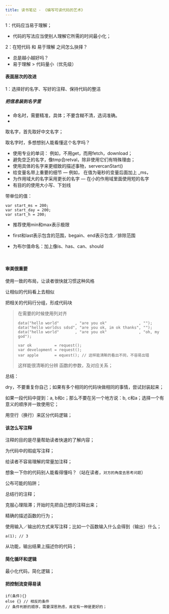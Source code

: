 ```yaml
---
title: 读书笔记 - 《编写可读代码的艺术》
---
```




1：代码应当易于理解；

- 代码的写法应当使别人理解它所需的时间最小化；

2：在短代码 和 易于理解 之间怎么抉择？

- 总是越小越好吗？
- 易于理解 > 代码量小（优先级）



#### 表面层次的改进

1：选择好的名字、写好的注释、保持代码的整洁

##### 把信息装到名字里

- 命名时，需要精准，具体；不要含糊不清，选词准确。
- ​

取名字，首先取好中文名字；

取名字时，多想想别人能看懂这个名字吗？

- 使用专业的单词： 例如，不用get，而用fetch，download；
- 避免空乏的名字，像tmp合retval，除非使用它们有特殊理由；
- 使用具体的名字来更细致的描述事物，servercanStart()
- 给变量名带上重要的细节 — 例如， 在值为毫秒的变量后面加上 _ms，
- 为作用域大的名字采用更长的名字 — 在小的作用域里面使用短的名字
- 有目的的使用大小写、下划线



带单位的值：

```
var start_ms = 200;
var start_day = 200;
var start_h = 200;
```

- 推荐使用min和max表示极限

- first和last表示包含的范围，begain、end表示包含／排除范围

- 为布尔值命名：加上像is、has、can、should

  ​

#### 审美很重要

使用一致的布局，让读者很快就习惯这种风格

让相似的代码看上去相似

把相关的代码行分组，形成代码块

> 在需要的时候使用列对齐
>
> ```
> data("hello world"       , "are you ok"              , "");
> data("hello worldss sdsd", "are you ok, im ok thanks", "");
> data("hello world"       , "are you ok"              , "oh, my god");
>
> var ok          = request();
> var development = request();
> var apple       = equest(); // 这样能清晰的看出不同，不容易出错
> ```
>
> 这样能很清晰的分辨 函数的参数，及对应关系；

总结：

dry，不要重复你自己；如果有多个相同的代码块做相同的事情，尝试封装起来；

如果一段代码中提到：a, b和c；那么不要在另一个地方说：b, c和a；选择一个有意义的顺序并一致使用它；

用空行（换行）来区分代码逻辑；



#### 该怎么写注释

注释的目的是尽量帮助读者快速的了解内容；

为代码中的瑕疵写注释；

给读者不容易理解的常量加注释；

想象一下你的代码别人能看得懂吗？（站在读者，`对方的角度去思考问题`）

公布可能的陷阱；  

总结行的注释；

克服心理阻滞；开始时先把自己想的注释出来；

精确的描述函数的行为；

使用输入／输出的方式来写注释；比如一个函数输入什么会得到（输出）什么；

```
a(1); // 3
```

从功能，输出结果上描述你的代码； 



#### 简化循环和逻辑

最小化代码，简化逻辑；



#### 把控制流变得易读

 ```
if(条件){}
else {} // 相反的条件
// 条件判断的顺序，需要深思熟虑，肯定有一种是更好的；
 ```



